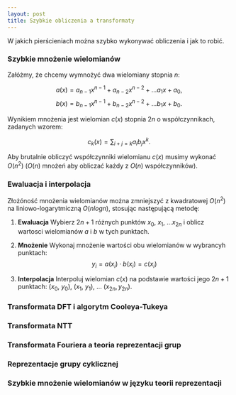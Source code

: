 ```yaml
---
layout: post
title: Szybkie obliczenia a transformaty
---
```


W jakich pierścieniach można szybko wykonywać obliczenia i jak to robić.

### Szybkie mnożenie wielomianów

Załóżmy, że chcemy wymnożyć dwa wielomiany stopnia $n$:

$$ a(x) = a_{n-1} x^{n-1} + a_{n-2} x^{n-2} + \ldots a_1 x + a_0, $$
$$ b(x) = b_{n-1} x^{n-1} + b_{n-2} x^{n-2} + \ldots b_1 x + b_0. $$

Wynikiem mnożenia jest wielomian $c(x)$ stopnia $2n$ o współczynnikach, zadanych wzorem:

$$ c_k(x) = \sum_{i+j=k} a_ib_j x^k. $$

Aby brutalnie obliczyć współczynniki wielomianu $c(x)$ musimy wykonać $O(n^2)$
($O(n)$ mnożeń aby obliczać każdy z $O(n)$ współczynników).

### Ewaluacja i interpolacja

Złożóność mnożenia wielomianów można zmniejszyć z kwadratowej $O(n^2)$ na liniowo-logarytmiczną
$O(n log n)$, stosując następującą metodę:

1. **Ewaluacja** Wybierz $2n+1$ różnych punktów $x_0,~x_1,~\ldots x_{2n}$ i oblicz wartosci
wielomianów $a$ i $b$ w tych punktach.

2. **Mnożenie** Wykonaj mnożenie wartości obu wielomianów w wybrancyh punktach:
$$ y_i = a(x_i) \cdot b(x_i) = c(x_i)$$

3. **Interpolacja** Interpoluj wielomian $c(x)$ na podstawie wartości jego $2n+1$ punktach:
$(x_0,~y_0),~(x_1,~y_1),~\ldots~(x_{2n}, y_{2n})$. 


### Transformata DFT i algorytm Cooleya-Tukeya

### Transformata NTT

### Transformata Fouriera a teoria reprezentacji grup

### Reprezentacje grupy cyklicznej

### Szybkie mnożenie wielomianów w języku teorii reprezentacji

